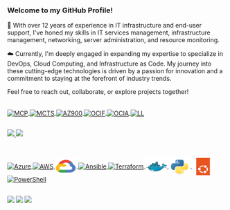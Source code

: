 ### Welcome to my GitHub Profile!

🔭 With over 12 years of experience in IT infrastructure and end-user support, I've honed my skills in IT services management, infrastructure management, networking, server administration, and resource monitoring.

☁️ Currently, I'm deeply engaged in expanding my expertise to specialize in DevOps, Cloud Computing, and Infrastructure as Code. My journey into these cutting-edge technologies is driven by a passion for innovation and a commitment to staying at the forefront of industry trends.

Feel free to reach out, collaborate, or explore projects together!

  <div style="display: inline_block"><br>
  <a href="https://github.com/Alan-ocs">
  <img align="center" alt="MCP" height="60" src="https://iconape.com/wp-content/files/gl/352751/svg/352751.svg">
  <img align="center" alt="MCTS" height="90" src="https://upload.wikimedia.org/wikipedia/commons/9/9b/MCTS_logo.png">
  <img align="center" alt="AZ900" height="90" src="https://k21academy.com/wp-content/uploads/2020/02/Azure.Fundamental_Icon.png">
  <img align="center" alt="OCIF" height="90" src="https://brm-workforce.oracle.com/pdf/certview/images/50_Oracle_Cloud_Infrastructure.png">
  <img align="center" alt="OCIA" height="90" src="https://images.credly.com/size/340x340/images/9819ade4-8c28-4f2e-8c19-eac82857b71f/1072-21_Oracle_Cloud_Infrastructure_Architect.png">
  <img align="center" alt="LL" height="90" src="https://ucarecdn.com/6607ec8a-2660-4362-95af-a198b06fc121/-/format/auto/-/preview/3000x3000/-/quality/lighter/CertiProf-Badge-LLL.png">
</div>

  ##

 <div>
  <a href="https://github.com/Alan-ocs">
  <img height="130em" src="https://github-readme-stats.vercel.app/api?username=alan-ocs&show_icons=true&theme=dark&include_all_commits=true&count_private=true"/>
  <img height="130em" src="https://github-readme-stats.vercel.app/api/top-langs/?username=alan-ocs&layout=compact&langs_count=7&theme=dark&count_private=true"/>
</div>
  
  ##
  
  <div style="display: inline_block"><br>
  <img align="center" alt="Azure" height="40" width="50" src="https://www.vectorlogo.zone/logos/microsoft_azure/microsoft_azure-icon.svg">
  <img align="center" alt="AWS" height="40" width="50" src="https://www.vectorlogo.zone/logos/amazon_aws/amazon_aws-ar21.svg">
  <img align="center" alt="GCP" height="40" width="50" src="https://raw.githubusercontent.com/devicons/devicon/master/icons/googlecloud/googlecloud-original.svg">
  <img align="center" alt="Ansible" height="40" width="50" src="https://www.vectorlogo.zone/logos/ansible/ansible-icon.svg">
  <img align="center" alt="Terraform" height="40" width="50" src="https://github.com/benc-uk/icon-collection/blob/master/logos/terraform.svg">
  <img align="center" alt="Docker" height="40" width="50" src="https://raw.githubusercontent.com/devicons/devicon/master/icons/docker/docker-original.svg">
  <img align="center" alt="Python" height="40" width="50" src="https://raw.githubusercontent.com/devicons/devicon/master/icons/python/python-original.svg">
  <img align="center" alt="Ubuntu" height="40" width="50" src="https://raw.githubusercontent.com/devicons/devicon/master/icons/ubuntu/ubuntu-plain.svg">
  <img align="center" alt="PowerShell" height="40" width="50" src="https://raw.githubusercontent.com/PowerShell/PowerShell/master/assets/ps_black_64.svg">
</div>
  
  ##
  
  <div> 
  <a href = "mailto:alan.ocs@gmail.com"><img src="https://img.shields.io/badge/-Gmail-%23333?style=for-the-badge&logo=gmail&logoColor=white" target="_blank"></a>
  <a href="https://www.linkedin.com/in/alanocs/?locale=en_US" target="_blank"><img src="https://img.shields.io/badge/-LinkedIn-%230077B5?style=for-the-badge&logo=linkedin&logoColor=white" target="_blank"></a> 
  <a href="https://rxresu.me/aocs/alan-silva-us-en"><img height="30" src="https://rxresu.me/logo/dark.svg"></a> 
